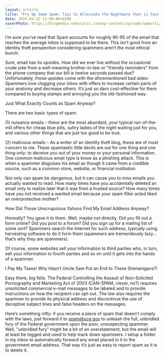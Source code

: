 ```yaml
---
layout: article
title: "Fry Up Some Spam: Tips to Alleviate the Nightmare that is Your Inbox"
date: 2015-04-22 11:09:00+0200
coverPhoto: https://blogmedia.evbstatic.com/wp-content/uploads/wpmulti/sites/3/2018/11/29100849/declutter-email-inbox.jpg
---
```



I‘m sure you’ve read that Spam accounts for roughly 90-95 of the email that reaches the average inbox is supposed to be there. This isn’t good from an identity theft perspective considering spammers aren’t the most ethical bunch.

Sure, email has its upsides. How did we ever live without the occasional crude joke from a well-meaning brother-in-law or "friendly reminders" from the phone company that our bill is twelve seconds passed due? Unfortunately, those upsides come with the aforementioned bad sides: Spammers love clogging your inbox with offers to increase certain parts of your anatomy and decrease others. It’s just so darn cost-effective for them compared to buying stamps and annoying you the old-fashioned way.

Just What Exactly Counts as Spam Anyway? 

There are two basic types of spam:

(1) nuisance emails – these are the most abundant, your typical run-of-the-mill offers for cheap blue pills, sultry ladies of the night waiting just for you, and various other things that are just too good to be true. 

(2) malicious emails – As a writer of an identity theft blog, these are of most concern to me. These spamtastic little devils are out for one thing and one thing only: to deceive you out of your money or your personal information. One common malicious email type is know as a phishing attack. This is when a spammer disguises his email as though it came from a credible source, such as a common store, website, or financial institution.

Not only can spam be dangerous, but it can cause you to miss emails you actually wanted to read. How many times have you accidentally deleted an email only to realize later that it was from a trusted source? How many times have you not received a wanted email because your spam filter acted liked an overprotective mother?

How Did Those Unscrupulous Yahoos Find My Email Address Anyway? 

Honestly? You gave it to them. Well, maybe not directly. Did you fill out a form online? Did you post to a forum? Did you sign up for a mailing list of some sort? Spammers search the Internet for such address, typically using harvesting software to do it form them (spammers are tremendously lazy…that’s why they are spammers).

Of course, some websites sell your information to third parties who, in turn, sell your information to fourth parties and so on until it gets into the hands of a spammer.

I Pay My Taxes! Why Hasn’t Uncle Sam Put an End to These Shenanigans?!

Easy there, big fella. The Federal Controlling the Assault of Non-Solicited Pornography and Marketing Act of 2003 (CAN-SPAM, clever, no?) requires unsolicited commercial e-mail messages to be labeled and to provide instructions on how the recipient can opt-out. The law also requires the spammer to provide its physical address and discontinue the use of deceptive subject lines and false headers on the messages. 

Here’s something nifty: if you receive a piece of spam that doesn’t comply with the laws, just forward it to spam@uce.gov to unleash the full, unbridled fury of the Federal government upon the poor, unsuspecting spammer. Well, "unbridled fury" might be a bit of an overstatement, but the email will at least be logged and used to help track down spammers. I setup a folder in my inbox to automatically forward any email placed in it to the government email address. That way it’s just as easy to report spam as it is to delete it.